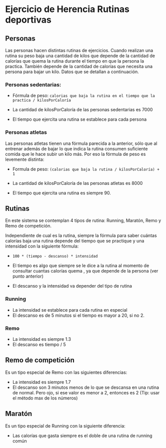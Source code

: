 # Ejercicio de Herencia Rutinas deportivas

## Personas

Las personas hacen distintas rutinas de ejercicios. 
Cuando realizan una rutina su peso baja una cantidad de kilos 
que depende de la cantidad de calorías que quema la rutina durante el tiempo 
en que la persona la practica. También depende de la cantidad de calorías 
que necesita una persona para bajar un kilo. Datos que se detallan a continuación.

### Personas sedentarias:

- Fórmula de peso: ` calorias que baja la rutina en el tiempo que la practica / kilosPorCaloría `

- La cantidad de kilosPorCaloría de las personas sedentarias es 7000

- El tiempo que ejercita una rutina se establece para cada persona

### Personas atletas

Las personas atletas tienen una fórmula parecida a la anterior, sólo 
que al entrenar además de bajar lo que indica la rutina consumen suficiente 
comida que le hace subir un kilo más. Por eso la fórmula de peso es levemente distinta:

- Formula de peso: ` (calorias que baja la rutina / kilosPorCaloría) + 1 `

- La cantidad de kilosPorCaloría de las personas atletas es 8000

- El tiempo que ejercita una rutina es siempre 90.

## Rutinas

En este sistema se contemplan 4 tipos de rutina: Running, Maratón, Remo y Remo
de competición.

Independiente de cual es la rutina, siempre la fórmula para saber cuántas
calorías baja una rutina depende del tiempo que se practique  y una intensidad
con la siguiente fórmula:

- `100 * (tiempo - descanso) * intensidad`

- El tiempo es algo que siempre se le dice a la rutina al momento de consultar cuantas calorías quema
, ya que depende de la persona (ver punto anterior)

- El descanso y la intensidad va depender del tipo de rutina

### Running

- La intensidad se establece para cada rutina en especial
- El descanso es de 5 minutos si el tiempo es mayor a 20, si no 2.

### Remo

- La intensidad es siempre 1.3
- El descanso es tiempo / 5

## Remo de competición

Es un tipo especial de Remo con las siguientes diferencias:

- La intensidad es siempre 1.7
- El descanso son 3 minutos menos de lo que se descansa en una rutina de normal. Pero
ojo, si ese valor es menor a 2, entonces es 2 (Tip: usar el método max de los números)


## Maratón

Es un tipo especial de Running con la siguiente diferencia:

- Las calorías que gasta siempre es el doble de una rutina de running común







